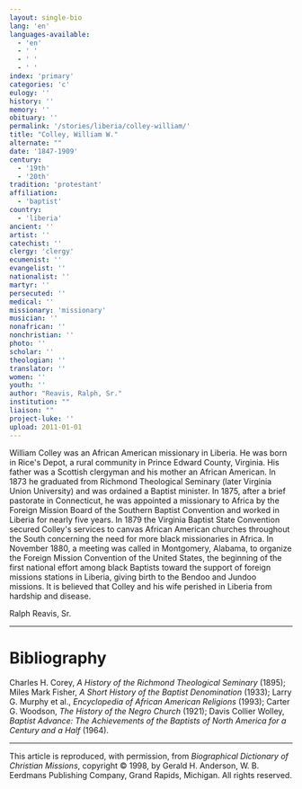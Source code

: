 ```yaml
---
layout: single-bio
lang: 'en'
languages-available:
  - 'en'
  - ' '
  - ' '
  - ' '
index: 'primary'
categories: 'c'
eulogy: ''
history: ''
memory: ''
obituary: ''
permalink: '/stories/liberia/colley-william/'
title: "Colley, William W."
alternate: ""
date: '1847-1909'
century:
  - '19th'
  - '20th'
tradition: 'protestant'
affiliation:
  - 'baptist'
country:
  - 'liberia'
ancient: ''
artist: ''
catechist: ''
clergy: 'clergy'
ecumenist: ''
evangelist: ''
nationalist: ''
martyr: ''
persecuted: ''
medical: ''
missionary: 'missionary'
musician: ''
nonafrican: ''
nonchristian: ''
photo: ''
scholar: ''
theologian: ''
translator: ''
women: ''
youth: ''
author: "Reavis, Ralph, Sr."
institution: ""
liaison: ""
project-luke: ''
upload: 2011-01-01
---
```




William Colley was an African American missionary in Liberia. He was born in Rice's Depot, a rural community in Prince Edward County, Virginia. His father was a Scottish clergyman and his mother an African American. In 1873 he graduated from Richmond Theological Seminary (later Virginia Union University) and was ordained a Baptist minister. In 1875, after a brief pastorate in Connecticut, he was appointed a missionary to Africa by the Foreign Mission Board of the Southern Baptist Convention and worked in Liberia for nearly five years. In 1879 the Virginia Baptist State Convention secured Colley's services to canvas African American churches throughout the South concerning the need for more black missionaries in Africa. In November 1880, a meeting was called in Montgomery, Alabama, to organize the Foreign Mission Convention of the United States, the beginning of the first national effort among black Baptists toward the support of foreign missions stations in Liberia, giving birth to the Bendoo and Jundoo missions. It is believed that Colley and his wife perished in Liberia from hardship and disease.

Ralph Reavis, Sr.

---

# Bibliography

Charles H. Corey, *A History of the Richmond Theological Seminary* (1895); Miles Mark Fisher, *A Short History of the Baptist Denomination* (1933); Larry G. Murphy et al., *Encyclopedia of African American Religions* (1993); Carter G. Woodson, *The History of the Negro Church* (1921); Davis Collier Wolley, *Baptist Advance: The Achievements of the Baptists of North America for a Century and a Half* (1964).

---

This article is reproduced, with permission, from *Biographical Dictionary of Christian Missions*, copyright © 1998, by Gerald H. Anderson, W. B. Eerdmans Publishing Company, Grand Rapids, Michigan. All rights reserved.
